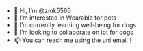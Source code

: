 - 👋 Hi, I’m @zmk5566
- 👀 I’m interested in Wearable for pets
- 🌱 I’m currently learning well-being for dogs
- 💞️ I’m looking to collaborate on iot for dogs
- 📫 You can reach me using the uni email！

<!---
zmk5566/zmk5566 is a ✨ special ✨ repository because its `README.md` (this file) appears on your GitHub profile.
You can click the Preview link to take a look at your changes.
--->
